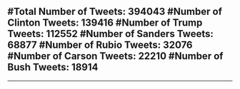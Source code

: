 #Total Number of Tweets: 394043 
#Number of Clinton Tweets: 139416
#Number of Trump Tweets: 112552
#Number of Sanders Tweets: 68877
#Number of Rubio Tweets: 32076
#Number of Carson Tweets: 22210
#Number of Bush Tweets: 18914
---
---
